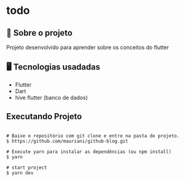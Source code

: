 # todo

## 🚀 Sobre o projeto

Projeto desenvolvido para aprender sobre os conceitos do flutter

## 🖥️ Tecnologias usadadas

- Flutter
- Dart
- hive flutter (banco de dados)


## Executando Projeto

```

# Baixe o repositório com git clone e entre na pasta do projeto.
$ https://github.com/mauriani/github-blog.git

# Execute yarn para instalar as dependências (ou npm install)
$ yarn

# start project
$ yarn dev
```
